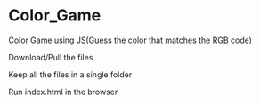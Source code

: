 # Color_Game
Color Game using JS(Guess the color that matches the RGB code)

Download/Pull the files

Keep all the files in a single folder

Run index.html in the browser
